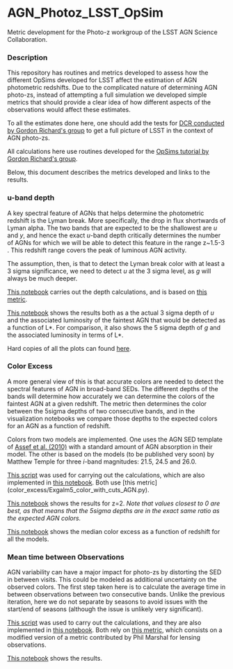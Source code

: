 # AGN_Photoz_LSST_OpSim
Metric development for the Photo-z workgroup of the LSST AGN Science Collaboration.

### Description

This repository has routines and metrics developed to assess how the different OpSims developed for LSST affect the estimation of AGN photometric redshifts. Due to the complicated nature of determining AGN photo-zs, instead of attempting a full simulation we developed simple metrics that should provide a clear idea of how different aspects of the observations would affect these estimates.

To all the estimates done here, one should add the tests for [DCR conducted by Gordon Richard's group](https://github.com/RichardsGroup/LSST_DCR) to get a full picture of LSST in the context of AGN photo-zs.

All calculations here use routines developed for the [OpSims tutorial by Gordon Richard's group](https://github.com/RichardsGroup/LSST_OpSim).

Below, this document describes the metrics developed and links to the results.

### u-band depth

A key spectral feature of AGNs that helps determine the photometric redshift is the Lyman break. More specifically, the drop in flux shortwards of Lyman alpha. The two bands that are expected to be the shallowest are *u* and *y*, and hence the exact *u*-band depth critically determines the number of AGNs for which we will be able to detect this feature in the range z~1.5-3 . This redshift range covers the peak of luminous AGN activity.

The assumption, then, is that to detect the Lyman break color with at least a 3 sigma significance, we need to detect *u* at the 3 sigma level, as *g* will always be much deeper.

[This notebook](uband_depth/Lstar_depth_dust.ipynb) carries out the depth calculations, and is based on [this metric](uband_depth/ExgalM5_with_cuts_AGN.py).

[This notebook](uband_depth/Visualize_Lstar_depth.ipynb) shows the results both as a the actual 3 sigma depth of *u* and the associated luminosity of the faintest AGN that would be detected as a function of L*. For comparison, it also shows the 5 sigma depth of *g* and the associated luminosity in terms of L*.

Hard copies of all the plots can found [here](uband_depth/plots/).

### Color Excess

A more general view of this is that accurate colors are needed to detect the spectral features of AGN in broad-band SEDs. The different depths of the bands will determine how accurately we can determine the colors of the faintest AGN at a given redshift. The metric then determines the color between the 5sigma depths of two consecutive bands, and in the visualization notebooks we compare those depths to the expected colors for an AGN as a function of redshift.

Colors from two models are implemented. One uses the AGN SED template of [Assef et al. (2010)](https://ui.adsabs.harvard.edu/abs/2010ApJ...713..970A/abstract) with a standard amount of AGN absorption in their model. The other is based on the models (to be published very soon) by Matthew Temple for three *i*-band magnitudes: 21.5, 24.5 and 26.0.

[This script](color_excess/script_Color_Excess.py) was used for carrying out the calculations, which are also implemented in [this notebook](color_excess/Color_Excess.ipynb). Both use [this metric] (color_excess/Exgalm5_color_with_cuts_AGN.py).

[This notebook](color_excess/Visualize_Color_Excess.ipynb) shows the results for z=2. *Note that values closest to 0 are best, as that means that the 5sigma depths are in the exact same ratio as the expected AGN colors.*

[This notebook](color_excess/Redshift_Color_Excess.ipynb) shows the median color excess as a function of redshift for all the models.

### Mean time between Observations

AGN variability can have a major impact for photo-zs by distorting the SED in between visits. This could be modeled as additional uncertainty on the observed colors. The first step taken here is to calculate the average time in between observations between two consecutive bands. Unlike the previous iteration, here we do not separate by seasons to avoid issues with the start/end of seasons (although the issue is unlikely very significant).

[This script](mean_time_between_obs/Script_Mean_Night_Separation.py) was used to carry out the calculations, and they are also implemented in [this notebook](mean_time_between_obs/Mean_Night_Separation.ipynb). Both rely on [this metric](mean_time_between_obs/MeanNightFilterSeparationMetric.py), which consists on a modified version of a metric contributed by Phil Marshal for lensing observations.

[This notebook](mean_time_between_obs/Visualize_Mean_Night_Separation.ipynb) shows the results.
